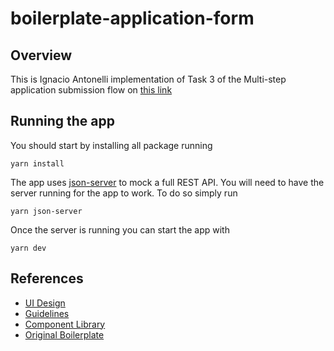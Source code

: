 # boilerplate-application-form

## Overview

This is Ignacio Antonelli implementation of Task 3 of the Multi-step application submission flow on [this link](https://www.notion.so/Build-a-multi-step-application-submission-flow-119b69a844bb4a3a86c587374c9e3551)

## Running the app

You should start by installing all package running
```
yarn install
```

The app uses [json-server](https://github.com/typicode/json-server) to mock a full REST API. You will need to have the server running for the app to work.
To do so simply run 
```
yarn json-server
```

Once the server is running you can start the app with 
```
yarn dev
```

## References
- [UI Design](https://www.figma.com/file/yA522frdMVU7uO51OEz8C0/Exercise-%E2%80%93-Application-Form?node-id=1%3A103)
- [Guidelines](https://www.notion.so/Build-a-multi-step-application-submission-flow-119b69a844bb4a3a86c587374c9e3551)
- [Component Library](https://ui.newfront-dev.com/)
- [Original Boilerplate](https://github.com/newfront-insurance/boilerplate-application-form)